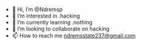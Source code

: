 - 👋 Hi, I’m @Ndremsp
- 👀 I’m interested in .hacking
- 🌱 I’m currently learning .nothing
- 💞️ I’m looking to collaborate on hacking
- 📫 How to reach me ndremsstate237@gmail.com

<!---
Ndremsp/Ndremsp is a ✨ special ✨ repository because its `README.md` (this file) appears on your GitHub profile.
You can click the Preview link to take a look at your changes.
--->

